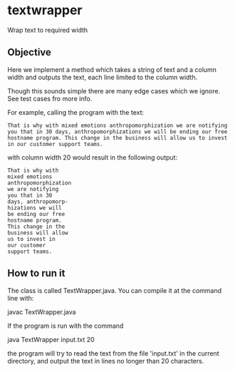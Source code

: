 textwrapper
===========

Wrap text to required width

Objective
---------

Here we implement a method which takes a string of text and a column 
width and outputs the text, each line limited to the column width.

Though this sounds simple there are many edge cases which we ignore. See test cases fro more info.

For example, calling the program with the text:

    That is why with mixed emotions anthropomorphization we are notifying you that in 30 days, anthropomorphizations we will be ending our free hostname program. This change in the business will allow us to invest in our customer support teams.


with column width 20 would result in the following output:

    That is why with
    mixed emotions
    anthropomorphization
    we are notifying
    you that in 30
    days, anthropomorp-
    hizations we will
    be ending our free
    hostname program.
    This change in the
    business will allow
    us to invest in
    our customer
    support teams.


How to run it
-------------

The class is called TextWrapper.java. You can compile it at the command line with:

  javac TextWrapper.java

If the program is run with the command

  java TextWrapper input.txt 20

the program will try to read the text from the file 'input.txt' in the current
directory, and output the text in lines no longer than 20 characters.

